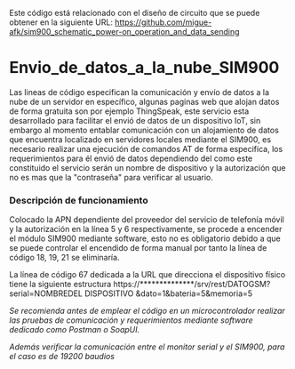 Este código está relacionado con el diseño de circuito que se puede obtener en la siguiente URL: https://github.com/migue-afk/sim900_schematic_power-on_operation_and_data_sending

# Envio_de_datos_a_la_nube_SIM900
Las lineas de código especifican la comunicación y envío de datos a la nube de un servidor en específico, algunas paginas web que alojan datos de forma gratuita son por ejemplo ThingSpeak, este servicio esta desarrollado para facilitar el envió de datos de un dispositivo IoT, sin embargo al momento entablar comunicación con un alojamiento de datos que encuentra localizado en servidores locales mediante el SIM900, es necesario realizar una ejecución de comandos AT de forma especifica, los requerimientos para él envió de datos dependiendo del como este constituido el servicio serán un nombre de dispositivo y la autorización que no es mas que la "contraseña" para verificar al usuario.

### Descripción de funcionamiento

Colocado la APN dependiente del proveedor del servicio de telefonía móvil y la autorización en la línea 5 y 6 respectivamente, se procede a encender el módulo SIM900 mediante software, esto no es obligatorio debido a que se puede controlar el encendido de forma manual por tanto la línea de código 18, 19, 21 se eliminaría.

La línea de código 67 dedicada a la URL que direcciona el dispositivo físico tiene la siguiente estructura https://**************/srv/rest/DATOGSM?serial=NOMBREDEL DISPOSITIVO &dato=1&bateria=5&memoria=5

 *Se recomienda antes de emplear el código en un microcontrolador realizar las pruebas de comunicación y requerimientos mediante software dedicado como  Postman o SoapUI.*

*Además verificar la comunicación entre el monitor serial y el SIM900, para el caso es de 19200 baudios*
